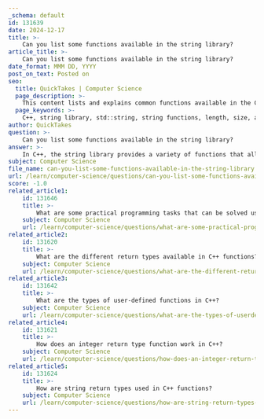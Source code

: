 ```yaml
---
_schema: default
id: 131639
date: 2024-12-17
title: >-
    Can you list some functions available in the string library?
article_title: >-
    Can you list some functions available in the string library?
date_format: MMM DD, YYYY
post_on_text: Posted on
seo:
  title: QuickTakes | Computer Science
  page_description: >-
    This content lists and explains common functions available in the C++ string library, specifically for std::string objects, facilitating string manipulation and handling.
  page_keywords: >-
    C++, string library, std::string, string functions, length, size, at, append, compare, substr, find, replace, insert, erase, c_str
author: QuickTakes
question: >-
    Can you list some functions available in the string library?
answer: >-
    In C++, the string library provides a variety of functions that allow for efficient manipulation and handling of strings. Here are some commonly used functions available in the C++ string library (specifically for `std::string` objects):\n\n1. **`length()` or `size()`**: Returns the number of characters in the string.\n   ```cpp\n   std::string str = "Hello";\n   size_t len = str.length(); // or str.size();\n   ```\n\n2. **`at(index)`**: Returns the character at the specified index, with bounds checking.\n   ```cpp\n   char ch = str.at(1); // Returns 'e'\n   ```\n\n3. **`append(str)`**: Appends the given string to the end of the current string.\n   ```cpp\n   str.append(" World");\n   ```\n\n4. **`compare(str)`**: Compares the current string with another string.\n   ```cpp\n   int result = str.compare("Hello World"); // Returns 0 if equal\n   ```\n\n5. **`substr(start, length)`**: Returns a substring starting from the specified index and of the specified length.\n   ```cpp\n   std::string sub = str.substr(0, 5); // Returns "Hello"\n   ```\n\n6. **`find(substring)`**: Searches for the first occurrence of the specified substring and returns its position.\n   ```cpp\n   size_t pos = str.find("World"); // Returns the starting index of "World"\n   ```\n\n7. **`replace(start, length, str)`**: Replaces a portion of the string with another string.\n   ```cpp\n   str.replace(6, 5, "C++"); // Replaces "World" with "C++"\n   ```\n\n8. **`insert(index, str)`**: Inserts the specified string at the given index.\n   ```cpp\n   str.insert(5, ","); // Inserts a comma after "Hello"\n   ```\n\n9. **`erase(start, length)`**: Removes a portion of the string starting from the specified index.\n   ```cpp\n   str.erase(5, 1); // Removes the comma\n   ```\n\n10. **`c_str()`**: Returns a pointer to a null-terminated character array representing the string.\n    ```cpp\n    const char* cstr = str.c_str();\n    ```\n\nThese functions provide a robust set of tools for string manipulation in C++, making it easier to perform various operations without the complexities associated with C-style strings.
subject: Computer Science
file_name: can-you-list-some-functions-available-in-the-string-library.md
url: /learn/computer-science/questions/can-you-list-some-functions-available-in-the-string-library
score: -1.0
related_article1:
    id: 131646
    title: >-
        What are some practical programming tasks that can be solved using C++ functions?
    subject: Computer Science
    url: /learn/computer-science/questions/what-are-some-practical-programming-tasks-that-can-be-solved-using-c-functions
related_article2:
    id: 131620
    title: >-
        What are the different return types available in C++ functions?
    subject: Computer Science
    url: /learn/computer-science/questions/what-are-the-different-return-types-available-in-c-functions
related_article3:
    id: 131642
    title: >-
        What are the types of user-defined functions in C++?
    subject: Computer Science
    url: /learn/computer-science/questions/what-are-the-types-of-userdefined-functions-in-c
related_article4:
    id: 131621
    title: >-
        How does an integer return type function work in C++?
    subject: Computer Science
    url: /learn/computer-science/questions/how-does-an-integer-return-type-function-work-in-c
related_article5:
    id: 131624
    title: >-
        How are string return types used in C++ functions?
    subject: Computer Science
    url: /learn/computer-science/questions/how-are-string-return-types-used-in-c-functions
---
```


&nbsp;